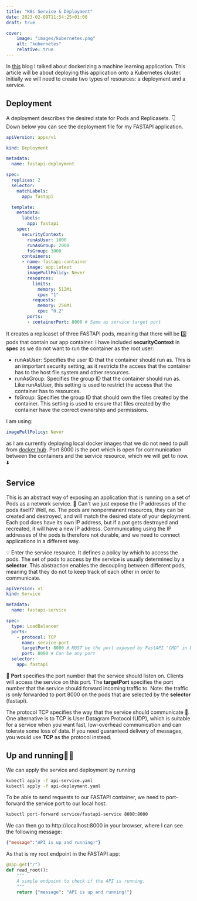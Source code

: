 ```yaml
---
title: "K8s Service & Deployment"
date: 2023-02-09T11:54:25+01:00
draft: true

cover:
    image: "images/kubernetes.png"
    alt: "kubernetes"
    relative: true
---
```


In [this](https://www.bjornvandijkman.com/posts/docker/) blog I talked about dockerizing a machine learning application. This article will be about deploying this application onto a Kubernetes cluster. Initially we will need to create two types of resources: a deployment and a service.

## Deployment
A deployment describes the desired state for Pods and Replicasets. 👇 Down below you can see the deployment file for my FASTAPI application. 

```yaml
apiVersion: apps/v1

kind: Deployment

metadata:
  name: fastapi-deployment

spec:
  replicas: 2
  selector:
    matchLabels:
      app: fastapi

  template:
    metadata:
      labels:
        app: fastapi
    spec:
      securityContext:
        runAsUser: 1000
        runAsGroup: 2000
        fsGroup: 3000
      containers:
      - name: fastapi-container
        image: app:latest
        imagePullPolicy: Never
        resources:
          limits:
            memory: 512Mi
            cpu: "1"
          requests:
            memory: 256Mi
            cpu: "0.2"
        ports:
        - containerPort: 8000 # Same as service target port
```

It creates a replicaset of three FASTAPI pods, meaning that there will be 3️⃣ pods that contain our app container. I have included **securityContext** in **spec** as we do not want to run the container as the root user:
- runAsUser: Specifies the user ID that the container should run as. This is an important security setting, as it restricts the access that the container has to the host file system and other resources.
- runAsGroup: Specifies the group ID that the container should run as. Like runAsUser, this setting is used to restrict the access that the container has to resources.
- fsGroup: Specifies the group ID that should own the files created by the container. This setting is used to ensure that files created by the container have the correct ownership and permissions.

I am using:
```yaml
imagePullPolicy: Never
```
as I am currently deploying local docker images that we do not need to pull from [docker hub](https://hub.docker.com). Port 8000 is the port which is open for communication between the containers and the service resource, which we will get to now. ⬇️


## Service
This is an abstract way of exposing an application that is running on a set of Pods as a network service. 🤔 Can't we just expose the IP addresses of the pods itself? Well, no. The pods are nonpermanent resources, they can be created and destroyed, and will match the desired state of your deployment. Each pod does have its own IP address, but if a pot gets destroyed and recreated, it will have a new IP address. Communicating using the IP addresses of the pods is therefore not durable, and we need to connect applications in a different way. 

💡 Enter the service resource. It defines a policy by which to access the pods. The set of pods to access by the service is usually determined by a **selector**. This abstraction enables the decoupling between different pods, meaning that they do not to keep track of each other in order to communicate.  

```yaml
apiVersion: v1
kind: Service

metadata:
  name: fastapi-service

spec:
  type: LoadBalancer
  ports:
    - protocol: TCP
      name: service-port
      targetPort: 8000 # MUST be the port exposed by FastAPI "CMD" in DockerFile
      port: 8000 # Can be any port
  selector:
    app: fastapi
```

🙉 **Port** specifies the port number that the service should listen on. Clients will access the service on this port. The **targetPort** specifies the port number that the service should forward incoming traffic to. Note: the traffic is only forwarded to port 8000 on the pods that are selected by the **selector** (fastapi). 

The protocol TCP specifies the way that the service should communicate 📡. One alternative is to TCP is User Datagram Protocol (UDP), which is suitable for a service when you want fast, low-overhead communication and can tolerate some loss of data. If you need guaranteed delivery of messages, you would use **TCP** as the protocol instead.   

## Up and running🏃‍♂️

We can apply the service and deployment by running 
```bash
kubectl apply -f api-service.yaml
kubectl apply -f api-deployment.yaml
```

To be able to send requests to our FASTAPI container, we need to port-forward the service port to our local host:
```bash
kubectl port-forward service/fastapi-service 8000:8000
```

We can then go to http://localhost:8000 in your browser, where I can see the following message:
```json
{"message":"API is up and running!"}
```

As that is my root endpoint in the FASTAPI app:
```python
@app.get("/")
def read_root():
    """
    A simple endpoint to check if the API is running.
    """
    return {"message": "API is up and running!"}
```